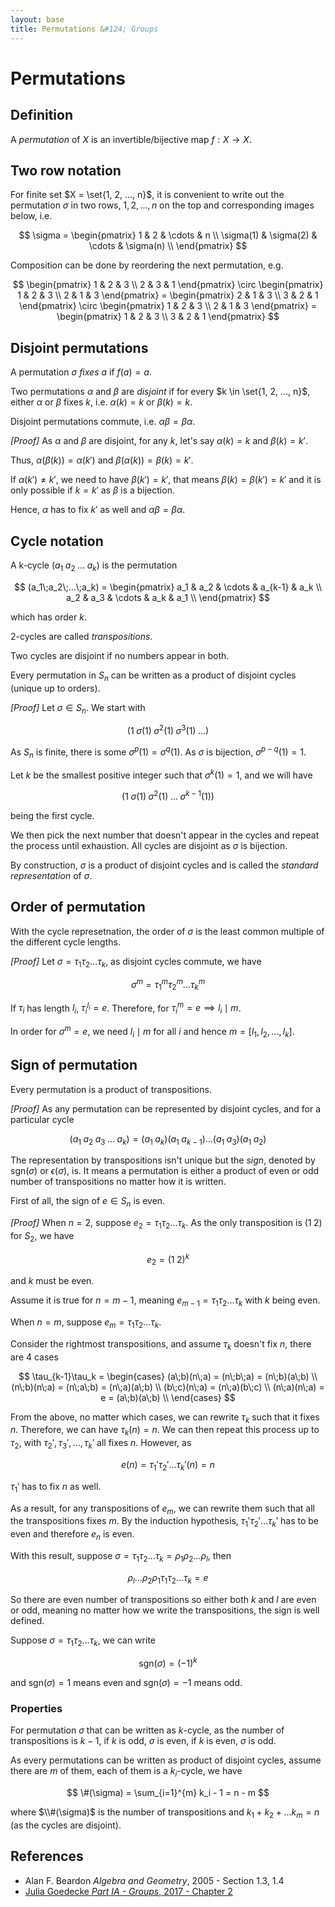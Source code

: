 ```yaml
---
layout: base
title: Permutations &#124; Groups
---
```


# Permutations

## Definition

A _permutation_ of $X$ is an invertible/bijective map $f: X \to X$.

## Two row notation

For finite set $X = \set{1, 2, ..., n}$, it is convenient to write out the permutation $\sigma$ in two rows,
$1, 2, ..., n$ on the top and corresponding images below, i.e.

$$
\sigma = \begin{pmatrix}
1 & 2 & \cdots & n \\
\sigma(1) & \sigma(2) & \cdots & \sigma(n) \\
\end{pmatrix}
$$

Composition can be done by reordering the next permutation, e.g.

$$
\begin{pmatrix}
1 & 2 & 3 \\
2 & 3 & 1
\end{pmatrix} \circ
\begin{pmatrix}
1 & 2 & 3 \\
2 & 1 & 3
\end{pmatrix} =
\begin{pmatrix}
2 & 1 & 3 \\
3 & 2 & 1
\end{pmatrix} \circ
\begin{pmatrix}
1 & 2 & 3 \\
2 & 1 & 3
\end{pmatrix} =
\begin{pmatrix}
1 & 2 & 3 \\
3 & 2 & 1
\end{pmatrix}
$$

## Disjoint permutations

A permutation $\sigma$ _fixes_ $a$ if $f(a) = a$.

Two permutations $\alpha$ and $\beta$ are _disjoint_ if for every $k \in \set{1, 2, ..., n}$,
either $\alpha$ or $\beta$ fixes $k$, i.e. $\alpha(k) = k$ or $\beta(k) = k$.

Disjoint permutations commute, i.e. $\alpha\beta = \beta\alpha$.

_[Proof]_ As $\alpha$ and $\beta$ are disjoint, for any $k$, let's say $\alpha(k) = k$ and $\beta(k) = k'$.

Thus, $\alpha(\beta(k)) = \alpha(k')$ and $\beta(\alpha(k)) = \beta(k) = k'$.

If $\alpha(k') \not = k'$, we need to have $\beta(k') = k'$, that means $\beta(k) = \beta(k') = k'$ and it is only possible if $k = k'$ as $\beta$ is a bijection.

Hence, $\alpha$ has to fix $k'$ as well and $\alpha\beta = \beta\alpha$.

## Cycle notation

A k-cycle $(a_1\;a_2\;...\;a_k)$ is the permutation

$$
(a_1\;a_2\;...\;a_k) = \begin{pmatrix}
a_1 & a_2 & \cdots & a_{k-1} & a_k \\
a_2 & a_3 & \cdots & a_k & a_1 \\
\end{pmatrix}
$$

which has order $k$.

2-cycles are called _transpositions_.

Two cycles are disjoint if no numbers appear in both.

Every permutation in $S_n$ can be written as a product of disjoint cycles (unique up to orders).

_[Proof]_ Let $\sigma \in S_n$. We start with

$$
(1\;\sigma(1)\;\sigma^2(1)\;\sigma^3(1)\;...)
$$

As $S_n$ is finite, there is some $\sigma^p(1) = \sigma^q(1)$.
As $\sigma$ is bijection, $\sigma^{p-q}(1) = 1$.

Let $k$ be the smallest positive integer such that $\sigma^k(1) = 1$, and we will have

$$
(1\;\sigma(1)\;\sigma^2(1)\;...\;\sigma^{k-1}(1))
$$

being the first cycle.

We then pick the next number that doesn't appear in the cycles and repeat the process until exhaustion.
All cycles are disjoint as $\sigma$ is bijection.

By construction, $\sigma$ is a product of disjoint cycles and is called the _standard representation_ of $\sigma$.

## Order of permutation

With the cycle represetnation, the order of $\sigma$ is the least common multiple of the different cycle lengths.

_[Proof]_ Let $\sigma = \tau_1\tau_2...\tau_k$, as disjoint cycles commute, we have

$$
\sigma^m = \tau_1^m\tau_2^m...\tau_k^m
$$

If $\tau_i$ has length $l_i$, $\tau_i^{l_i} = e$. Therefore, for $\tau_i^m = e \implies l_i \mid m$.

In order for $\sigma^m = e$, we need $l_i \mid m$ for all $i$ and hence $m = [l_1, l_2, ..., l_k]$.

## Sign of permutation

Every permutation is a product of transpositions.

_[Proof]_ As any permutation can be represented by disjoint cycles, and for a particular cycle

$$
(a_1\;a_2\;a_3\;...\;a_k) = (a_1\;a_k)(a_1\;a_{k-1})...(a_1\;a_3)(a_1\;a_2)
$$

The representation by transpositions isn't unique but the _sign_, denoted by $\text{sgn}(\sigma)$ or $\epsilon(\sigma)$, is.
It means a permutation is either a product of even or odd number of transpositions no matter how it is written.

First of all, the sign of $e \in S_n$ is even.

_[Proof]_ When $n = 2$, suppose $e_2 = \tau_1\tau_2...\tau_k$. As the only transposition is $(1\;2)$ for $S_2$, we have

$$
e_2 = (1\;2)^k
$$

and $k$ must be even.

Assume it is true for $n = m-1$, meaning $e_{m-1} = \tau_1\tau_2...\tau_k$ with $k$ being even.

When $n = m$, suppose $e_m = \tau_1\tau_2...\tau_k$.

Consider the rightmost transpositions, and assume $\tau_k$ doesn't fix $n$, there are 4 cases

$$
\tau_{k-1}\tau_k = \begin{cases}
(a\;b)(n\;a) = (n\;b\;a) = (n\;b)(a\;b) \\
(n\;b)(n\;a) = (n\;a\;b) = (n\;a)(a\;b) \\
(b\;c)(n\;a) = (n\;a)(b\;c) \\
(n\;a)(n\;a) = e = (a\;b)(a\;b) \\
\end{cases}
$$

From the above, no matter which cases, we can rewrite $\tau_k$ such that it fixes $n$.
Therefore, we can have $\tau_k(n) = n$. We can then repeat this process up to $\tau_2$,
with $\tau_2',\tau_3',...,\tau_k'$ all fixes $n$. However, as

$$
e(n) = \tau_1'\tau_2'...\tau_k'(n) = n
$$

$\tau_1'$ has to fix $n$ as well.

As a result, for any transpositions of $e_m$, we can rewrite them such that all the transpositions fixes $m$.
By the induction hypothesis, $\tau_1'\tau_2'...\tau_k'$ has to be even and therefore $e_n$ is even.

With this result, suppose $\sigma = \tau_1\tau_2...\tau_k = \rho_1\rho_2...\rho_l$, then

$$
\rho_l...\rho_2\rho_1\tau_1\tau_2...\tau_k = e
$$

So there are even number of transpositions so either both $k$ and $l$ are even or odd,
meaning no matter how we write the transpositions, the sign is well defined.

Suppose $\sigma = \tau_1\tau_2...\tau_k$, we can write

$$
\text{sgn}(\sigma) = (-1)^{k}
$$

and $\text{sgn}(\sigma) = 1$ means even and $\text{sgn}(\sigma) = -1$ means odd.

### Properties

For permutation $\sigma$ that can be written as $k$-cycle, as the number of transpositions is $k-1$,
if $k$ is odd, $\sigma$ is even, if $k$ is even, $\sigma$ is odd.

As every permutations can be written as product of disjoint cycles,
assume there are $m$ of them, each of them is a $k_i$-cycle, we have

$$
\#(\sigma) = \sum_{i=1}^{m} k_i - 1 = n - m
$$

where $\\#(\sigma)$ is the number of transpositions and $k_1 + k_2 + ... k_m = n$ (as the cycles are disjoint).

## References

* Alan F. Beardon _Algebra and Geometry_, 2005 - Section 1.3, 1.4
* [Julia Goedecke _Part IA - Groups_, 2017 - Chapter 2](https://www.julia-goedecke.de/pdf/GroupsNotes.pdf)
